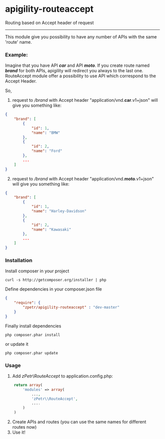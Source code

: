 apigility-routeaccept
=====================

Routing based on Accept header of request

----------
This module give you possibility to have any number of APIs with the same 'route' name.

### Example:
Imagine that you have API ***car*** and API ***moto***. If you create route named ***brand*** for both APIs, apigility will redirect you always to the last one. RouteAccept module offer a possibility to use API which correspond to the Accept Header.

So,

1. request to */brand* with Accept header "application/vnd.**car**.v1+json" will give you something like:
```json
{
    "brand": [
		{
			"id": 1,
			"name": "BMW"
		},
		{
			"id": 2,
			"name": "Ford"
		},
		...
	]
}
```
2. request to */brand* with Accept header "application/vnd.**moto**.v1+json" will give you something like:
```json
{
    "brand": [
		{
			"id": 1,
			"name": "Harley-Davidson"
		},
		{
			"id": 2,
			"name": "Kawasaki"
		},
		...
	]
}
```  

### Installation
Install composer in your project

    curl -s http://getcomposer.org/installer | php

Define dependencies in your composer.json file

```json
{
    "require": {
        "zpetr/apigility-routeaccept" : "dev-master"
    }
}
```

Finally install dependencies

    php composer.phar install

or update it

    php composer.phar update

### Usage
1. Add *zPetr\\RouteAccept* to application.config.php:
```php
	return array(
    	'modules' => array(
        	...,
            'zPetr\\RouteAccept',
            ....
		)
	)     
```
2. Create APIs and routes (you can use the same names for different routes now)
3. Use it!